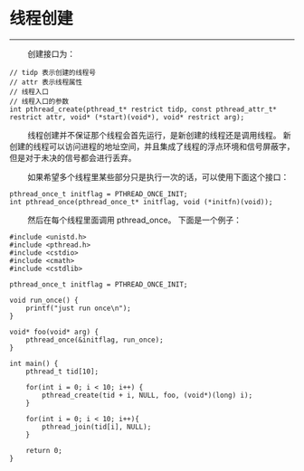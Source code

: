 # 线程创建
***

&emsp;&emsp;
创建接口为：

    // tidp 表示创建的线程号
    // attr 表示线程属性
    // 线程入口
    // 线程入口的参数
    int pthread_create(pthread_t* restrict tidp, const pthread_attr_t* restrict attr, void* (*start)(void*), void* restrict arg);

&emsp;&emsp;
线程创建并不保证那个线程会首先运行，是新创建的线程还是调用线程。
新创建的线程可以访问进程的地址空间，并且集成了线程的浮点环境和信号屏蔽字，但是对于未决的信号都会进行丢弃。

&emsp;&emsp;
如果希望多个线程里某些部分只是执行一次的话，可以使用下面这个接口：

    pthread_once_t initflag = PTHREAD_ONCE_INIT;
    int pthread_once(pthread_once_t* initflag, void (*initfn)(void));

&emsp;&emsp;
然后在每个线程里面调用 pthread\_once。
下面是一个例子：

    #include <unistd.h>
    #include <pthread.h>
    #include <cstdio>
    #include <cmath>
    #include <cstdlib>
    
    pthread_once_t initflag = PTHREAD_ONCE_INIT;
    
    void run_once() {
        printf("just run once\n");
    }
    
    void* foo(void* arg) {
        pthread_once(&initflag, run_once);
    }
    
    int main() {
        pthread_t tid[10];
        
        for(int i = 0; i < 10; i++) {
            pthread_create(tid + i, NULL, foo, (void*)(long) i);
        }
        
        for(int i = 0; i < 10; i++){
            pthread_join(tid[i], NULL);
        }
        
        return 0;
    }